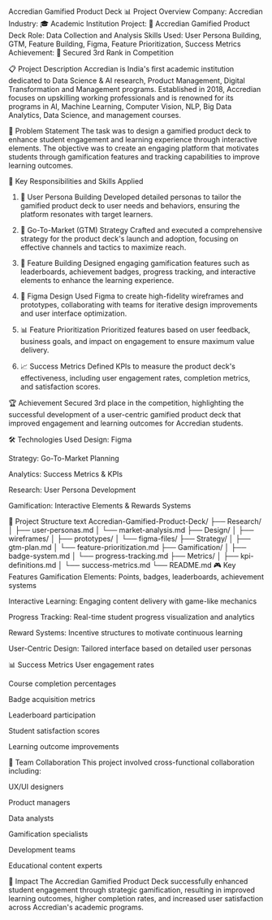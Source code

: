 Accredian Gamified Product Deck
📊 Project Overview
Company: Accredian
Industry: 🎓 Academic Institution
Project: 📱 Accredian Gamified Product Deck
Role: Data Collection and Analysis
Skills Used: User Persona Building, GTM, Feature Building, Figma, Feature Prioritization, Success Metrics
Achievement: 🥉 Secured 3rd Rank in Competition

📋 Project Description
Accredian is India's first academic institution dedicated to Data Science & AI research, Product Management, Digital Transformation and Management programs. Established in 2018, Accredian focuses on upskilling working professionals and is renowned for its programs in AI, Machine Learning, Computer Vision, NLP, Big Data Analytics, Data Science, and management courses.

🎯 Problem Statement
The task was to design a gamified product deck to enhance student engagement and learning experience through interactive elements. The objective was to create an engaging platform that motivates students through gamification features and tracking capabilities to improve learning outcomes.

🔧 Key Responsibilities and Skills Applied
1. 👥 User Persona Building
Developed detailed personas to tailor the gamified product deck to user needs and behaviors, ensuring the platform resonates with target learners.

2. 🚀 Go-To-Market (GTM) Strategy
Crafted and executed a comprehensive strategy for the product deck's launch and adoption, focusing on effective channels and tactics to maximize reach.

3. 🔨 Feature Building
Designed engaging gamification features such as leaderboards, achievement badges, progress tracking, and interactive elements to enhance the learning experience.

4. 🎨 Figma Design
Used Figma to create high-fidelity wireframes and prototypes, collaborating with teams for iterative design improvements and user interface optimization.

5. 📊 Feature Prioritization
Prioritized features based on user feedback, business goals, and impact on engagement to ensure maximum value delivery.

6. 📈 Success Metrics
Defined KPIs to measure the product deck's effectiveness, including user engagement rates, completion metrics, and satisfaction scores.

🏆 Achievement
Secured 3rd place in the competition, highlighting the successful development of a user-centric gamified product deck that improved engagement and learning outcomes for Accredian students.

🛠 Technologies Used
Design: Figma

Strategy: Go-To-Market Planning

Analytics: Success Metrics & KPIs

Research: User Persona Development

Gamification: Interactive Elements & Rewards Systems

📁 Project Structure
text
Accredian-Gamified-Product-Deck/
├── Research/
│   ├── user-personas.md
│   └── market-analysis.md
├── Design/
│   ├── wireframes/
│   ├── prototypes/
│   └── figma-files/
├── Strategy/
│   ├── gtm-plan.md
│   └── feature-prioritization.md
├── Gamification/
│   ├── badge-system.md
│   └── progress-tracking.md
├── Metrics/
│   ├── kpi-definitions.md
│   └── success-metrics.md
└── README.md
🎮 Key Features
Gamification Elements: Points, badges, leaderboards, achievement systems

Interactive Learning: Engaging content delivery with game-like mechanics

Progress Tracking: Real-time student progress visualization and analytics

Reward Systems: Incentive structures to motivate continuous learning

User-Centric Design: Tailored interface based on detailed user personas

📊 Success Metrics
User engagement rates

Course completion percentages

Badge acquisition metrics

Leaderboard participation

Student satisfaction scores

Learning outcome improvements

🤝 Team Collaboration
This project involved cross-functional collaboration including:

UX/UI designers

Product managers

Data analysts

Gamification specialists

Development teams

Educational content experts

🎯 Impact
The Accredian Gamified Product Deck successfully enhanced student engagement through strategic gamification, resulting in improved learning outcomes, higher completion rates, and increased user satisfaction across Accredian's academic programs.
